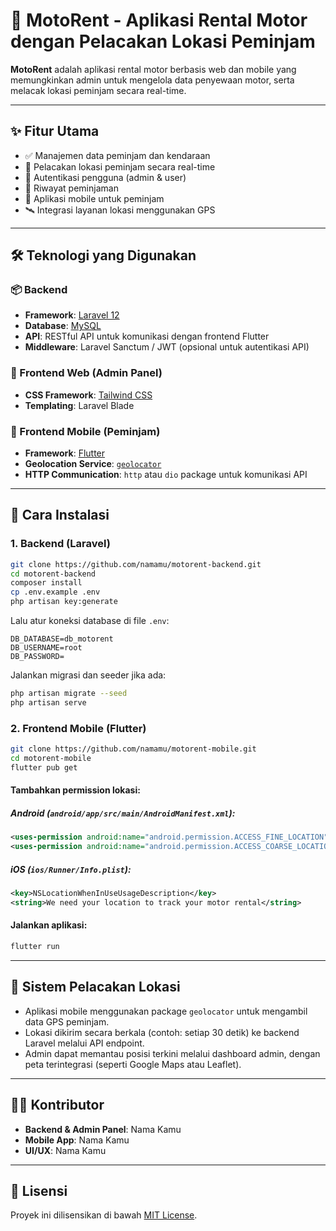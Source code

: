 
# 🚗 MotoRent - Aplikasi Rental Motor dengan Pelacakan Lokasi Peminjam

**MotoRent** adalah aplikasi rental motor berbasis web dan mobile yang memungkinkan admin untuk mengelola data penyewaan motor, serta melacak lokasi peminjam secara real-time.

---

## ✨ Fitur Utama

- ✅ Manajemen data peminjam dan kendaraan  
- 📍 Pelacakan lokasi peminjam secara real-time  
- 🔐 Autentikasi pengguna (admin & user)  
- 📅 Riwayat peminjaman  
- 📲 Aplikasi mobile untuk peminjam  
- 🛰️ Integrasi layanan lokasi menggunakan GPS  

---

## 🛠️ Teknologi yang Digunakan

### 📦 Backend
- **Framework**: [Laravel 12](https://laravel.com/)
- **Database**: [MySQL](https://www.mysql.com/)
- **API**: RESTful API untuk komunikasi dengan frontend Flutter
- **Middleware**: Laravel Sanctum / JWT (opsional untuk autentikasi API)

### 🎨 Frontend Web (Admin Panel)
- **CSS Framework**: [Tailwind CSS](https://tailwindcss.com/)
- **Templating**: Laravel Blade

### 📱 Frontend Mobile (Peminjam)
- **Framework**: [Flutter](https://flutter.dev/)
- **Geolocation Service**: [`geolocator`](https://pub.dev/packages/geolocator)
- **HTTP Communication**: `http` atau `dio` package untuk komunikasi API

---

## 🔧 Cara Instalasi

### 1. Backend (Laravel)

```bash
git clone https://github.com/namamu/motorent-backend.git
cd motorent-backend
composer install
cp .env.example .env
php artisan key:generate
```

Lalu atur koneksi database di file `.env`:

```
DB_DATABASE=db_motorent
DB_USERNAME=root
DB_PASSWORD=
```

Jalankan migrasi dan seeder jika ada:

```bash
php artisan migrate --seed
php artisan serve
```

### 2. Frontend Mobile (Flutter)

```bash
git clone https://github.com/namamu/motorent-mobile.git
cd motorent-mobile
flutter pub get
```

#### Tambahkan permission lokasi:

##### Android (`android/app/src/main/AndroidManifest.xml`):

```xml
<uses-permission android:name="android.permission.ACCESS_FINE_LOCATION"/>
<uses-permission android:name="android.permission.ACCESS_COARSE_LOCATION"/>
```

##### iOS (`ios/Runner/Info.plist`):

```xml
<key>NSLocationWhenInUseUsageDescription</key>
<string>We need your location to track your motor rental</string>
```

#### Jalankan aplikasi:

```bash
flutter run
```

---

## 📡 Sistem Pelacakan Lokasi

- Aplikasi mobile menggunakan package `geolocator` untuk mengambil data GPS peminjam.
- Lokasi dikirim secara berkala (contoh: setiap 30 detik) ke backend Laravel melalui API endpoint.
- Admin dapat memantau posisi terkini melalui dashboard admin, dengan peta terintegrasi (seperti Google Maps atau Leaflet).

---

## 🧑‍💻 Kontributor

- **Backend & Admin Panel**: Nama Kamu  
- **Mobile App**: Nama Kamu  
- **UI/UX**: Nama Kamu  

---

## 📄 Lisensi

Proyek ini dilisensikan di bawah [MIT License](LICENSE).
